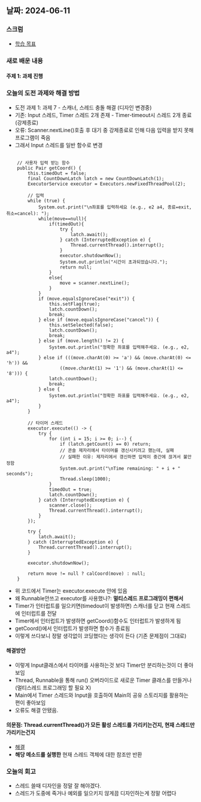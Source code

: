 ## 날짜: 2024-06-11

### 스크럼
- [학습 목표](https://www.notion.so/goorm/6-11-e91eba2364bb4fca9921fd2bcec44cbe)

### 새로 배운 내용
#### 주제 1: 과제 진행

### 오늘의 도전 과제와 해결 방법
- 도전 과제 1: 과제 7 - 스캐너, 스레드 충돌 해결 (디자인 변경중)
- 기존: Input 스레드, Timer 스레드 2개 존재 - Timer-timeout시 스레드 2개 종료(강제종료)
- 오류: Scanner.nextLine()호출 후 대기 중 강제종료로 인해 다음 입력을 받지 못해 프로그램이 죽음
- 그래서 Input 스레드를 일반 함수로 변경
```

    // 사용자 입력 받는 함수
    public Pair getCoord() {
        this.timedOut = false;
        final CountDownLatch latch = new CountDownLatch(1);
        ExecutorService executor = Executors.newFixedThreadPool(2);

        // 입력
        while (true) {
            System.out.print("\n좌표를 입력하세요 (e.g., e2 a4, 종료=exit, 취소=cancel): ");
            while(move==null){
                if(timedOut){
                    try {
                        latch.await();
                    } catch (InterruptedException e) {
                        Thread.currentThread().interrupt();
                    }
                    executor.shutdownNow();
                    System.out.println("시간이 초과되었습니다.");
                    return null;
                }
                else{
                    move = scanner.nextLine();
                }
            }
            if (move.equalsIgnoreCase("exit")) {
                this.setFlag(true);
                latch.countDown();
                break;
            } else if (move.equalsIgnoreCase("cancel")) {
                this.setSelected(false);
                latch.countDown();
                break;
            } else if (move.length() != 2) {
                System.out.println("정확한 좌표를 입력해주세요. (e.g., e2, a4");
            } else if (((move.charAt(0) >= 'a') && (move.charAt(0) <= 'h')) &&
                    ((move.charAt(1) >= '1') && (move.charAt(1) <= '8'))) {
                latch.countDown();
                break;
            } else {
                System.out.println("정확한 좌표를 입력해주세요. (e.g., e2, a4");
            }
        }

        // 타이머 스레드
        executor.execute(() -> {
            try {
                for (int i = 15; i >= 0; i--) {
                    if (latch.getCount() == 0) return;
                    // 콘솔 제자리에서 타이머를 갱신시키려고 했는데, 실패
                    // 실패한 이유: 제자리에서 갱신하면 입력이 중간에 끊겨서 불안정함
                    System.out.print("\nTime remaining: " + i + " seconds");
                    Thread.sleep(1000);
                }
                timedOut = true;
                latch.countDown();
            } catch (InterruptedException e) {
                scanner.close();
                Thread.currentThread().interrupt();
            }
        });

        try {
            latch.await();
        } catch (InterruptedException e) {
            Thread.currentThread().interrupt();
        }

        executor.shutdownNow();

        return move != null ? calCoord(move) : null;
    }

```
- 위 코드에서 Timer는 executor.execute 안에 있음
- 왜 Runnable안쓰고 executor를 사용했나?: **멀티스레드 프로그래밍이 편해서**
- Timer가 인터럽트를 일으키면(timedout이 발생하면) 스캐너를 닫고 현재 스레드에 인터럽트를 전달
- Timer에서 인터럽트가 발생하면 getCoord()함수도 인터럽트가 발생하게 됨
- getCoord()에서 인터럽트가 발생하면 함수가 종료됨
- 이렇게 쓰다보니 정말 생각없이 코딩했다는 생각이 든다 (기존 문제점이 그대로)

#### 해결방안
- 이렇게 Input클래스에서 타이머를 사용하는것 보다 Timer만 분리하는것이 더 좋아보임
- Thread, Runnable을 통해 run() 오버라이드로 새로운 Timer 클래스를 만들거나 (멀티스레드 프로그래밍 할 필요 X)
- Main에서 Timer 스레드와 Input을 호출하여 Main의 공유 스토리지를 활용하는 편이 좋아보임
- 오류도 해결 안됐음.

#### 의문점: Thread.currentThread()가 모든 활성 스레드를 가리키는건지, 현재 스레드만 가리키는건지
- [해결](https://stackoverflow.com/questions/30024560/how-does-thread-currentthread-work-when-there-are-multiple-processors)
- **해당 메소드를 실행한** 현재 스레드 객체에 대한 참조만 반환
  
### 오늘의 회고
- 스레드 쓸때 디자인을 정말 잘 해야겠다.
- 스레드가 도중에 죽거나 예외를 일으키지 않게끔 디자인하는게 정말 어렵다

